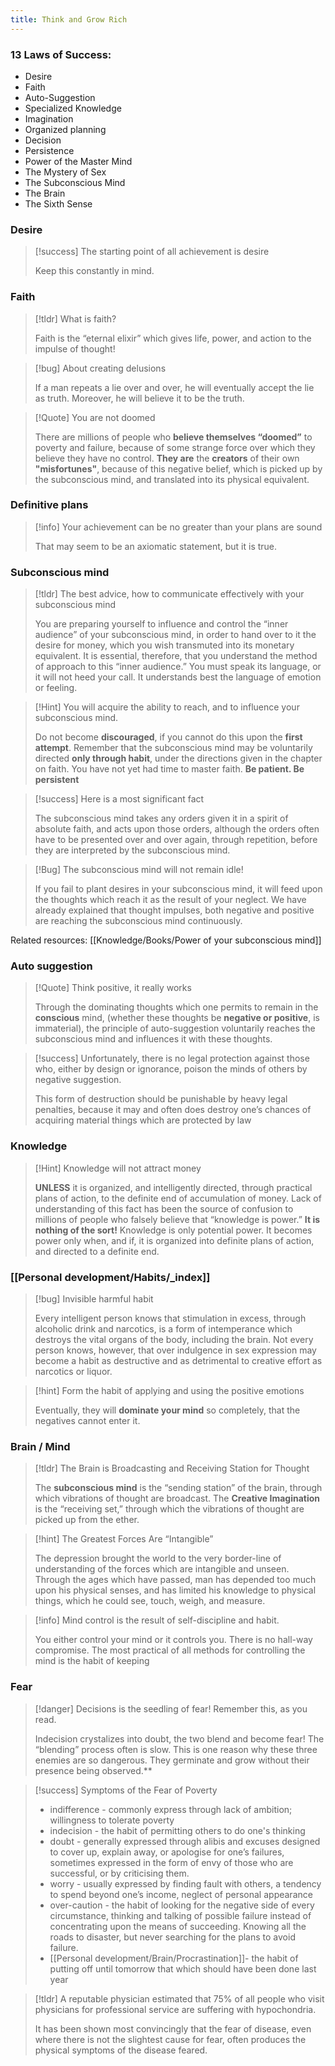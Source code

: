 ```yaml
---
title: Think and Grow Rich
---
```


### 13 Laws of Success:
- Desire
- Faith
- Auto-Suggestion
- Specialized Knowledge
- Imagination
- Organized planning
- Decision
- Persistence
- Power of the Master Mind
- The Mystery of Sex
- The Subconscious Mind
- The Brain
- The Sixth Sense

### Desire
> [!success] The starting point of all achievement is desire
>
> Keep this constantly in mind.

### Faith
> [!tldr] What is faith?
>
> Faith is the “eternal elixir” which gives life, power, and action to the impulse of thought!

> [!bug] About creating delusions 
>
> If a man repeats a lie over and over, he will eventually accept the lie as truth. Moreover, he will believe it to be the truth.

> [!Quote] You are not doomed
>
> There are millions of people who **believe themselves “doomed”** to poverty and failure, because of some strange force over which they believe they have no control. **They are** the **creators** of their own **"misfortunes"**, because of this negative belief, which is picked up by the subconscious mind, and translated into its physical equivalent.

### Definitive plans
> [!info] Your achievement can be no greater than your plans are sound
>
> That may seem to be an axiomatic statement, but it is true.

### Subconscious mind 

> [!tldr] The best advice, how to communicate effectively with your subconscious mind
> 
> You are preparing yourself to influence and control the “inner audience” of your subconscious mind, in order to hand over to it the desire for money, which you wish transmuted into its monetary equivalent. It is essential, therefore, that you understand the method of approach to this “inner audience.” You must speak its language, or it will not heed your call. It understands best the language of emotion or feeling.

> [!Hint] You will acquire the ability to reach, and to influence your subconscious mind. 
> 
> Do not become **discouraged**, if you cannot do this upon the **first attempt**. Remember that the subconscious mind may be voluntarily directed **only through habit**, under the directions given in the chapter on faith. You have not yet had time to master faith. **Be patient. Be persistent**

> [!success] Here is a most significant fact
>
> The subconscious mind takes any orders given it in a spirit of absolute faith, and acts upon those orders, although the orders often have to be presented over and over again, through repetition, before they are interpreted by the subconscious mind.

> [!Bug] The subconscious mind will not remain idle! 
> 
> If you fail to plant desires in your subconscious mind, it will feed upon the thoughts which reach it as the result of your neglect. We have already explained that thought impulses, both negative and positive are reaching the subconscious mind continuously.

Related resources: [[Knowledge/Books/Power of your subconscious mind]]

### Auto suggestion
> [!Quote] Think positive, it really works
> 
> Through the dominating thoughts which one permits to remain in the **conscious** mind, (whether these thoughts be **negative or positive**, is immaterial), the principle of auto-suggestion voluntarily reaches the subconscious mind and influences it with these thoughts.

> [!success] Unfortunately, there is no legal protection against those who, either by design or ignorance, poison the minds of others by negative suggestion.
> 
> This form of destruction should be punishable by heavy legal penalties, because it may and often does destroy one’s chances of acquiring material things which are protected by law

### Knowledge
> [!Hint] Knowledge will not attract money
> 
> **UNLESS** it is organized, and intelligently directed, through practical plans of action, to the definite end of accumulation of money. Lack of understanding of this fact has been the source of confusion to millions of people who falsely believe that “knowledge is power.” **It is nothing of the sort!** Knowledge is only potential power. It becomes power only when, and if, it is organized into definite plans of action, and directed to a definite end.

### [[Personal development/Habits/_index]]
> [!bug] Invisible harmful habit
>
> Every intelligent person knows that stimulation in excess, through alcoholic drink and narcotics, is a form of intemperance which destroys the vital organs of the body, including the brain. Not every person knows, however, that over indulgence in sex expression may become a habit as destructive and as detrimental to creative effort as narcotics or liquor.

>[!hint] Form the habit of applying and using the positive emotions
>
> Eventually, they will **dominate your mind** so completely, that the negatives cannot enter it.

### Brain / Mind
>[!tldr] The Brain is Broadcasting and Receiving Station for Thought
>
> The **subconscious mind** is the “sending station” of the brain, through which vibrations of thought are broadcast. The **Creative Imagination** is the “receiving set,” through which the vibrations of thought are picked up from the ether.

>[!hint] The Greatest Forces Are “Intangible”
>
>The depression brought the world to the very border-line of understanding of the forces which are intangible and unseen. Through the ages which have passed, man has depended too much upon his physical senses, and has limited his knowledge to physical things, which he could see, touch, weigh, and measure.

> [!info] Mind control is the result of self-discipline and habit. 
> 
> You either control your mind or it controls you. There is no hall-way compromise. The most practical of all methods for controlling the mind is the habit of keeping

### Fear
>[!danger] Decisions is the seedling of fear! Remember this, as you read.
>
> Indecision crystalizes into doubt, the two blend and become fear! The “blending” process often is slow. This is one reason why these three enemies are so dangerous. They germinate and grow without their presence being observed.**

>[!success] Symptoms of the Fear of Poverty
>
> - indifference - commonly express through lack of ambition; willingness to tolerate poverty
> - indecision - the habit of permitting others to do one's thinking
> - doubt -  generally expressed through alibis and excuses designed to cover up, explain away, or apologise for one’s failures, sometimes expressed in the form of envy of those who are successful, or by criticising them.
> - worry -  usually expressed by finding fault with others, a tendency to spend beyond one’s income, neglect of personal appearance
> - over-caution -  the habit of looking for the negative side of every circumstance, thinking and talking of possible failure instead of concentrating upon the means of succeeding. Knowing all the roads to disaster, but never searching for the plans to avoid failure.
> - [[Personal development/Brain/Procrastination]]-  the habit of putting off until tomorrow that which should have been done last year

>[!tldr] A reputable physician estimated that 75% of all people who visit physicians for professional service are suffering with hypochondria.
>
>It has been shown most convincingly that the fear of disease, even where there is not the slightest cause for fear, often produces the physical symptoms of the disease feared.
 